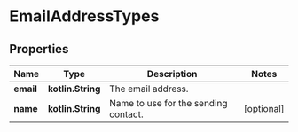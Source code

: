 
# EmailAddressTypes

## Properties
Name | Type | Description | Notes
------------ | ------------- | ------------- | -------------
**email** | **kotlin.String** | The email address. | 
**name** | **kotlin.String** | Name to use for the sending contact. |  [optional]



